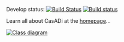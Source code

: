 Develop status: [![Build Status](https://travis-ci.org/casadi/casadi.png?branch=master)](https://travis-ci.org/casadi/casadi) [![Build status](https://ci.appveyor.com/api/projects/status/ysa3763djq9yq0xa?svg=true)](https://ci.appveyor.com/project/jgillis/casadi)

Learn all about CasADi at the [homepage](http://casadi.org)...

[![Class diagram](http://docslatest.casadi.org/api/html/overview.png)](http://docslatest.casadi.org/api/html)

